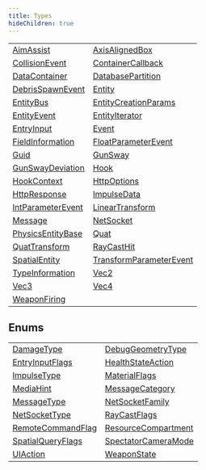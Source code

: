 ```yaml
---
title: Types
hideChildren: true
---
```


|   |   |
| --- | --- |
| [AimAssist](/vext/ref/shared/type/aimassist) | [AxisAlignedBox](/vext/ref/shared/type/axisalignedbox) |
| [CollisionEvent](/vext/ref/shared/type/collisionevent) | [ContainerCallback](/vext/ref/shared/type/containercallback) |
| [DataContainer](/vext/ref/shared/type/datacontainer) | [DatabasePartition](/vext/ref/shared/type/databasepartition) |
| [DebrisSpawnEvent](/vext/ref/shared/type/debrisspawnevent) | [Entity](/vext/ref/shared/type/entity) |
| [EntityBus](/vext/ref/shared/type/entitybus) | [EntityCreationParams](/vext/ref/shared/type/entitycreationparams) |
| [EntityEvent](/vext/ref/shared/type/entityevent) | [EntityIterator](/vext/ref/shared/type/entityiterator) |
| [EntryInput](/vext/ref/shared/type/entryinput) | [Event](/vext/ref/shared/type/event) |
| [FieldInformation](/vext/ref/shared/type/fieldinformation) | [FloatParameterEvent](/vext/ref/shared/type/floatparameterevent) |
| [Guid](/vext/ref/shared/type/guid) | [GunSway](/vext/ref/shared/type/gunsway) |
| [GunSwayDeviation](/vext/ref/shared/type/gunswaydeviation) | [Hook](/vext/ref/shared/type/hook) |
| [HookContext](/vext/ref/shared/type/hookcontext) | [HttpOptions](/vext/ref/shared/type/httpoptions) |
| [HttpResponse](/vext/ref/shared/type/httpresponse) | [ImpulseData](/vext/ref/shared/type/impulsedata) |
| [IntParameterEvent](/vext/ref/shared/type/intparameterevent) | [LinearTransform](/vext/ref/shared/type/lineartransform) |
| [Message](/vext/ref/shared/type/message) | [NetSocket](/vext/ref/shared/type/netsocket) |
| [PhysicsEntityBase](/vext/ref/shared/type/physicsentitybase) | [Quat](/vext/ref/shared/type/quat) |
| [QuatTransform](/vext/ref/shared/type/quattransform) | [RayCastHit](/vext/ref/shared/type/raycasthit) |
| [SpatialEntity](/vext/ref/shared/type/spatialentity) | [TransformParameterEvent](/vext/ref/shared/type/transformparameterevent) |
| [TypeInformation](/vext/ref/shared/type/typeinformation) | [Vec2](/vext/ref/shared/type/vec2) |
| [Vec3](/vext/ref/shared/type/vec3) | [Vec4](/vext/ref/shared/type/vec4) |
| [WeaponFiring](/vext/ref/shared/type/weaponfiring) | |

## Enums

|   |   |
| --- | --- |
| [DamageType](/vext/ref/shared/type/damagetype) | [DebugGeometryType](/vext/ref/shared/type/debuggeometrytype) |
| [EntryInputFlags](/vext/ref/shared/type/entryinputflags) | [HealthStateAction](/vext/ref/shared/type/healthstateaction) |
| [ImpulseType](/vext/ref/shared/type/impulsetype) | [MaterialFlags](/vext/ref/shared/type/materialflags) |
| [MediaHint](/vext/ref/shared/type/mediahint) | [MessageCategory](/vext/ref/shared/type/messagecategory) |
| [MessageType](/vext/ref/shared/type/messagetype) | [NetSocketFamily](/vext/ref/shared/type/netsocketfamily) |
| [NetSocketType](/vext/ref/shared/type/netsockettype) | [RayCastFlags](/vext/ref/shared/type/raycastflags) |
| [RemoteCommandFlag](/vext/ref/shared/type/remotecommandflag) | [ResourceCompartment](/vext/ref/shared/type/resourcecompartment) |
| [SpatialQueryFlags](/vext/ref/shared/type/spatialqueryflags) | [SpectatorCameraMode](/vext/ref/shared/type/spectatorcameramode) |
| [UIAction](/vext/ref/shared/type/uiaction) | [WeaponState](/vext/ref/shared/type/weaponstate) |

